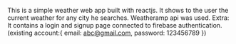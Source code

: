 This is a simple weather web app built with reactjs. It shows to the user the current weather for any city he searches. Weatheramp api was used.
Extra: It contains a login and signup page connected to firebase authentication.(existing account:{ email: abc@gmail.com, password: 123456789 })
